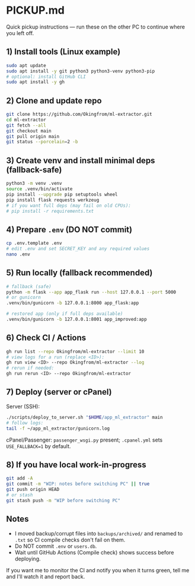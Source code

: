 # PICKUP.md

Quick pickup instructions — run these on the other PC to continue where you left off.

## 1) Install tools (Linux example)

```bash
sudo apt update
sudo apt install -y git python3 python3-venv python3-pip
# optional: install GitHub CLI
sudo apt install -y gh
```

## 2) Clone and update repo

```bash
git clone https://github.com/Okingfrom/ml-extractor.git
cd ml-extractor
git fetch --all
git checkout main
git pull origin main
git status --porcelain=2 -b
```

## 3) Create venv and install minimal deps (fallback-safe)

```bash
python3 -m venv .venv
source .venv/bin/activate
pip install --upgrade pip setuptools wheel
pip install flask requests werkzeug
# if you want full deps (may fail on old CPUs):
# pip install -r requirements.txt
```

## 4) Prepare `.env` (DO NOT commit)

```bash
cp .env.template .env
# edit .env and set SECRET_KEY and any required values
nano .env
```

## 5) Run locally (fallback recommended)

```bash
# fallback (safe)
python -m flask --app app_flask run --host 127.0.0.1 --port 5000
# or gunicorn
.venv/bin/gunicorn -b 127.0.0.1:8000 app_flask:app

# restored app (only if full deps available)
.venv/bin/gunicorn -b 127.0.0.1:8001 app_improved:app
```

## 6) Check CI / Actions

```bash
gh run list --repo Okingfrom/ml-extractor --limit 10
# view logs for a run (replace <ID>):
gh run view <ID> --repo Okingfrom/ml-extractor --log
# rerun if needed:
gh run rerun <ID> --repo Okingfrom/ml-extractor
```

## 7) Deploy (server or cPanel)

Server (SSH):

```bash
./scripts/deploy_to_server.sh "$HOME/app_ml_extractor" main
# follow logs:
tail -f ~/app_ml_extractor/gunicorn.log
```

cPanel/Passenger: `passenger_wsgi.py` present; `.cpanel.yml` sets `USE_FALLBACK=1` by default.

## 8) If you have local work-in-progress

```bash
git add -A
git commit -m "WIP: notes before switching PC" || true
git push origin HEAD
# or stash
git stash push -m "WIP before switching PC"
```

## Notes

- I moved backup/corrupt files into `backups/archived/` and renamed to `.txt` so CI compile checks don't fail on them.
- Do NOT commit `.env` or `users.db`.
- Wait until GitHub Actions (Compile check) shows success before deploying.

If you want me to monitor the CI and notify you when it turns green, tell me and I'll watch it and report back.
